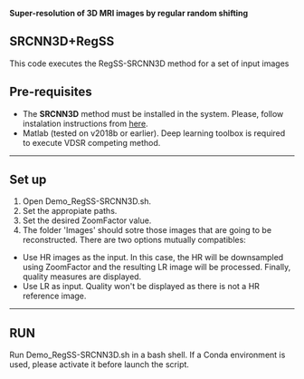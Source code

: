 **Super-resolution of 3D MRI images by regular random shifting**

SRCNN3D+RegSS
---
This code executes the RegSS-SRCNN3D method for a set of input images

## Pre-requisites

- The **SRCNN3D** method must be installed in the system. Please, follow instalation instructions from [here](https://github.com/rousseau/deepBrain/tree/master/SRCNN3D).
- Matlab (tested on v2018b or earlier). Deep learning toolbox is required to execute VDSR competing method.
---

## Set up

1. Open Demo_RegSS-SRCNN3D.sh.
2. Set the appropiate paths.
3. Set the desired ZoomFactor value.
4. The folder 'Images' should sotre those images that are going to be reconstructed.
There are two options mutually compatibles:
- Use HR images as the input. In this case, the HR will be downsampled using ZoomFactor  and the resulting LR image will be processed. Finally, quality measures are displayed.
- Use LR as input. Quality won't be displayed as there is not a HR reference image.
---

## RUN
Run Demo_RegSS-SRCNN3D.sh in a bash shell. If a Conda environment is used, please activate it 
before launch the script.